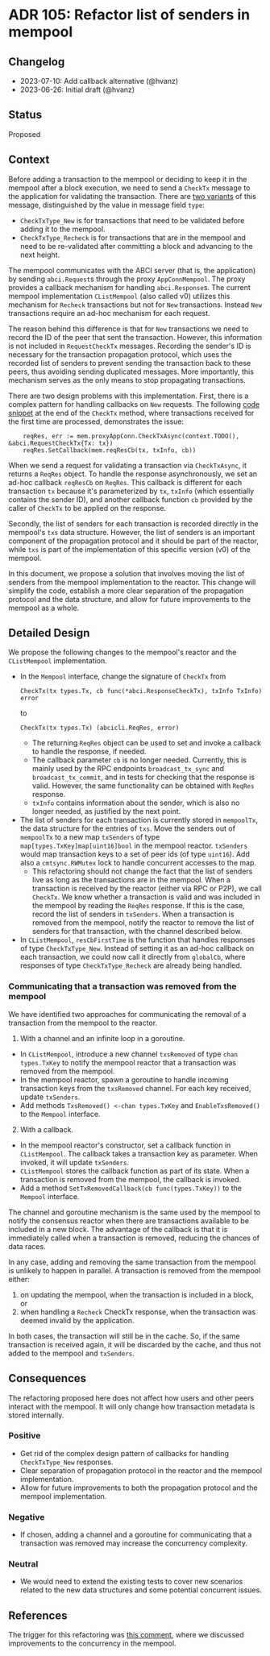 # ADR 105: Refactor list of senders in mempool

## Changelog

- 2023-07-10: Add callback alternative (@hvanz)
- 2023-06-26: Initial draft (@hvanz)

## Status

Proposed

## Context

Before adding a transaction to the mempool or deciding to keep it in the mempool after a block execution, we need to send a `CheckTx` message
to the application for validating the transaction. There are [two variants][CheckTxType] of
this message, distinguished by the value in message field `type`:
- `CheckTxType_New` is for transactions that need to be validated before adding
it to the mempool.
- `CheckTxType_Recheck` is for transactions that are in the mempool and need to
be re-validated after committing a block and advancing to the next height.

The mempool communicates with the ABCI server (that is, the application) by
sending `abci.Request`s through the proxy `AppConnMempool`. The proxy provides a
callback mechanism for handling `abci.Response`s. The current mempool
implementation `CListMempool` (also called v0) utilizes this mechanism for
`Recheck` transactions but not for `New` transactions. Instead `New`
transactions require an ad-hoc mechanism for each request. 

The reason behind this difference is that for `New` transactions we need to
record the ID of the peer that sent the transaction. However, this information
is not included in `RequestCheckTx` messages. Recording the sender's ID is
necessary for the transaction propagation protocol, which uses the recorded list
of senders to prevent sending the transaction back to these peers, thus avoiding
sending duplicated messages. More importantly, this mechanism serves as the only means
to stop propagating transactions.

There are two design problems with this implementation. First, there is a
complex pattern for handling callbacks on `New` requests. The following [code
snippet][CheckTxAsync] at the end of the `CheckTx` method, where transactions
received for the first time are processed, demonstrates the issue:
```golang
	reqRes, err := mem.proxyAppConn.CheckTxAsync(context.TODO(), &abci.RequestCheckTx{Tx: tx})
	reqRes.SetCallback(mem.reqResCb(tx, txInfo, cb))
```
When we send a request for validating a transaction via `CheckTxAsync`, it
returns a `ReqRes` object. To handle the response asynchronously, we set an
ad-hoc callback `reqResCb` on `ReqRes`. This callback is different for each
transaction `tx` because it's parameterized by `tx`, `txInfo` (which essentially
contains the sender ID), and another callback function `cb` provided by the
caller of `CheckTx` to be applied on the response.

Secondly, the list of senders for each transaction is recorded directly in the
mempool's `txs` data structure. However, the list of senders is an important
component of the propagation protocol and it should be part of the reactor,
while `txs` is part of the implementation of this specific version (v0) of the
mempool.

In this document, we propose a solution that involves moving the list of senders
from the mempool implementation to the reactor. This change will simplify the
code, establish a more clear separation of the propagation protocol and the data
structure, and allow for future improvements to the mempool as a whole.

## Detailed Design
 
We propose the following changes to the mempool's reactor and the `CListMempool`
implementation.

- In the `Mempool` interface, change the signature of `CheckTx` from
    ``` golang
    CheckTx(tx types.Tx, cb func(*abci.ResponseCheckTx), txInfo TxInfo) error
    ```
    to
    ``` golang
    CheckTx(tx types.Tx) (abcicli.ReqRes, error)
    ```
  - The returning `ReqRes` object can be used to set and invoke a callback to
    handle the response, if needed.
  - The callback parameter `cb` is no longer needed. Currently, this is mainly
    used by the RPC endpoints `broadcast_tx_sync` and `broadcast_tx_commit`, and
    in tests for checking that the response is valid. However, the same
    functionality can be obtained with `ReqRes` response.
  - `txInfo` contains information about the sender, which is also no longer
    needed, as justified by the next point.
- The list of senders for each transaction is currently stored in `mempoolTx`,
  the data structure for the entries of `txs`. Move the senders out of
  `mempoolTx` to a new map `txSenders` of type `map[types.TxKey]map[uint16]bool`
  in the mempool reactor. `txSenders` would map transaction keys to a set of
  peer ids (of type `uint16`). Add also a `cmtsync.RWMutex` lock to handle
  concurrent accesses to the map.
  - This refactoring should not change the fact that the list of senders live as
    long as the transactions are in the mempool. When a transaction is received
    by the reactor (either via RPC or P2P), we call `CheckTx`. We know whether a
    transaction is valid and was included in the mempool by reading the `ReqRes`
    response. If this is the case, record the list of senders in `txSenders`.
    When a transaction is removed from the mempool, notify the reactor to remove
    the list of senders for that transaction, with the channel described below.
- In `CListMempool`, `resCbFirstTime` is the function that handles responses of
  type `CheckTxType_New`. Instead of setting it as an ad-hoc callback on each
  transaction, we could now call it directly from `globalCb`, where responses of
  type `CheckTxType_Recheck` are already being handled.

### Communicating that a transaction was removed from the mempool

We have identified two approaches for communicating the removal of a transaction
from the mempool to the reactor.

1. With a channel and an infinite loop in a goroutine.
- In `CListMempool`, introduce a new channel `txsRemoved` of type `chan
  types.TxKey` to notify the mempool reactor that a transaction was removed from
  the mempool.
- In the mempool reactor, spawn a goroutine to handle incoming transaction keys
  from the `txsRemoved` channel. For each key received, update `txSenders`.
- Add methods `TxsRemoved() <-chan types.TxKey` and `EnableTxsRemoved()` to the
  `Mempool` interface.
2. With a callback.
- In the mempool reactor's constructor, set a callback function in `CListMempool`.
  The callback takes a transaction key as parameter. When invoked, it will
  update `txSenders`. 
- `CListMempool` stores the callback function as part of its state. When a
  transaction is removed from the mempool, the callback is invoked.
- Add a method `SetTxRemovedCallback(cb func(types.TxKey))` to the `Mempool`
  interface.

The channel and goroutine mechanism is the same used by the mempool to notify
the consensus reactor when there are transactions available to be included in a
new block. The advantage of the callback is that it is immediately called when a
transaction is removed, reducing the chances of data races. 

In any case, adding and removing the same transaction from the mempool is
unlikely to happen in parallel. A transaction is removed from the mempool
either:
1. on updating the mempool, when the transaction is included in a block, or 
2. when handling a `Recheck` CheckTx response, when the transaction was deemed
   invalid by the application.

In both cases, the transaction will still be in the cache. So, if the same
transaction is received again, it will be discarded by the cache, and thus not
added to the mempool and `txSenders`.

## Consequences

The refactoring proposed here does not affect how users and other peers
interact with the mempool. It will only change how transaction metadata is
stored internally.

### Positive

- Get rid of the complex design pattern of callbacks for handling
  `CheckTxType_New` responses.
- Clear separation of propagation protocol in the reactor and the mempool
  implementation.
- Allow for future improvements to both the propagation protocol and the mempool
  implementation.

### Negative

- If chosen, adding a channel and a goroutine for communicating that a
  transaction was removed may increase the concurrency complexity. 

### Neutral

- We would need to extend the existing tests to cover new scenarios related to
  the new data structures and some potential concurrent issues.

## References

The trigger for this refactoring was [this comment][comment], where we discussed
improvements to the concurrency in the mempool.


[CheckTxType]: https://github.com/cometbft/cometbft/blob/406f8175e352faee381f100ff17fd5c82888646a/proto/tendermint/abci/types.proto#L94-L97
[CheckTxAsync]: https://github.com/cometbft/cometbft/blob/406f8175e352faee381f100ff17fd5c82888646a/mempool/clist_mempool.go#L269-L273
[comment]: https://github.com/cometbft/cometbft/pull/895#issuecomment-1584948704
